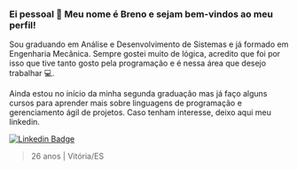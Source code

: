 ### Ei pessoal 👋 Meu nome é Breno e sejam bem-vindos ao meu perfil!
Sou graduando em Análise e Desenvolvimento de Sistemas e já formado em Engenharia Mecânica.
Sempre gostei muito de lógica, acredito que foi por isso que tive tanto gosto pela programação e é nessa área que desejo trabalhar :computer:.

Ainda estou no início da minha segunda graduação mas já faço alguns cursos para aprender mais sobre linguagens de programação e gerenciamento ágil de projetos.
Caso tenham interesse, deixo aqui meu linkedin.

[![Linkedin Badge](https://img.shields.io/badge/-LinkedIn-blue?style=flat-square&logo=Linkedin&logoColor=white&link=https://www.linkedin.com/in/brenomra/)](https://www.linkedin.com/in/brenomra/)


> 26 anos | Vitória/ES
<!--
**brenomra/brenomra** is a ✨ _special_ ✨ repository because its `README.md` (this file) appears on your GitHub profile.

Here are some ideas to get you started:

- 🔭 I’m currently working on ...
- 🌱 I’m currently learning ...
- 👯 I’m looking to collaborate on ...
- 🤔 I’m looking for help with ...
- 💬 Ask me about ...
- 📫 How to reach me: ...
- 😄 Pronouns: ...
- ⚡ Fun fact: ...
-->
